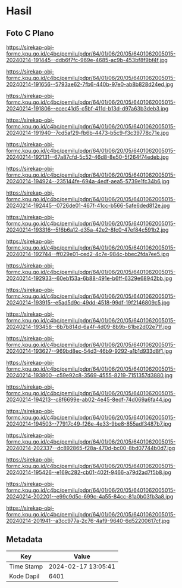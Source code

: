 # Hasil

## Foto C Plano

https://sirekap-obj-formc.kpu.go.id/c4bc/pemilu/pdpr/64/01/06/20/05/6401062005015-20240214-191445--ddb6f7fc-969e-4685-ac9b-453bf8f9bf4f.jpg

https://sirekap-obj-formc.kpu.go.id/c4bc/pemilu/pdpr/64/01/06/20/05/6401062005015-20240214-191656--5793ae62-7fb6-440b-97e0-ab8b828d24ed.jpg

https://sirekap-obj-formc.kpu.go.id/c4bc/pemilu/pdpr/64/01/06/20/05/6401062005015-20240214-191806--ecec41d5-c5bf-411d-b13d-d97a63b3deb3.jpg

https://sirekap-obj-formc.kpu.go.id/c4bc/pemilu/pdpr/64/01/06/20/05/6401062005015-20240214-191940--7cd5af29-fb6b-4473-b5c9-f3c39778c71e.jpg

https://sirekap-obj-formc.kpu.go.id/c4bc/pemilu/pdpr/64/01/06/20/05/6401062005015-20240214-192131--67a87cfd-5c52-46d8-8e50-5f264f74edeb.jpg

https://sirekap-obj-formc.kpu.go.id/c4bc/pemilu/pdpr/64/01/06/20/05/6401062005015-20240214-194924--235144fe-694a-4edf-aea5-5739e1fc34b6.jpg

https://sirekap-obj-formc.kpu.go.id/c4bc/pemilu/pdpr/64/01/06/20/05/6401062005015-20240214-192445--0726de01-467f-41cc-b566-5afe6ded812e.jpg

https://sirekap-obj-formc.kpu.go.id/c4bc/pemilu/pdpr/64/01/06/20/05/6401062005015-20240214-193316--5f6b6a12-d35a-42e2-8fc0-47ef84c591b2.jpg

https://sirekap-obj-formc.kpu.go.id/c4bc/pemilu/pdpr/64/01/06/20/05/6401062005015-20240214-192744--ff029e01-ced2-4c7e-984c-bbec2fda7ee5.jpg

https://sirekap-obj-formc.kpu.go.id/c4bc/pemilu/pdpr/64/01/06/20/05/6401062005015-20240214-192933--60eb153a-6b88-491e-b6ff-6329e68942bb.jpg

https://sirekap-obj-formc.kpu.go.id/c4bc/pemilu/pdpr/64/01/06/20/05/6401062005015-20240214-193915--e5ad5d9c-49dd-4518-99df-19f2146809c5.jpg

https://sirekap-obj-formc.kpu.go.id/c4bc/pemilu/pdpr/64/01/06/20/05/6401062005015-20240214-193458--6b7b814d-6a4f-4d09-8b9b-61be2d02e71f.jpg

https://sirekap-obj-formc.kpu.go.id/c4bc/pemilu/pdpr/64/01/06/20/05/6401062005015-20240214-193627--969bd8ec-54d3-46b9-9292-a1b1d933d8f1.jpg

https://sirekap-obj-formc.kpu.go.id/c4bc/pemilu/pdpr/64/01/06/20/05/6401062005015-20240214-193800--c59e92c8-3569-4555-8219-7151357d3880.jpg

https://sirekap-obj-formc.kpu.go.id/c4bc/pemilu/pdpr/64/01/06/20/05/6401062005015-20240214-194213--c8f6699e-ab02-4e45-8edf-74d069a6fa44.jpg

https://sirekap-obj-formc.kpu.go.id/c4bc/pemilu/pdpr/64/01/06/20/05/6401062005015-20240214-194503--77917c49-f26e-4e33-9be8-855adf3487b7.jpg

https://sirekap-obj-formc.kpu.go.id/c4bc/pemilu/pdpr/64/01/06/20/05/6401062005015-20240214-202337--dc892865-f28a-470d-bc00-8bd07744b0d7.jpg

https://sirekap-obj-formc.kpu.go.id/c4bc/pemilu/pdpr/64/01/06/20/05/6401062005015-20240214-195426--e169c282-cb01-402f-9466-a79d2ad7f5b8.jpg

https://sirekap-obj-formc.kpu.go.id/c4bc/pemilu/pdpr/64/01/06/20/05/6401062005015-20240214-202201--e99c9d5c-699c-4a55-84cc-81a0b03fb3a8.jpg

https://sirekap-obj-formc.kpu.go.id/c4bc/pemilu/pdpr/64/01/06/20/05/6401062005015-20240214-201941--a3cc977a-2c76-4af9-9640-6d52200617cf.jpg


## Metadata

| Key        | Value               |
| ---------- | ------------------- |
| Time Stamp | 2024-02-17 13:05:41 |
| Kode Dapil | 6401                |



